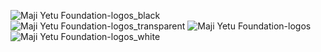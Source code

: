 ![Maji Yetu Foundation-logos_black](https://github.com/sudoevans/maji-yetu/assets/75899973/d37fb8a5-dae5-4e80-a90d-5a9f3f89eac0)
![Maji Yetu Foundation-logos_transparent](https://github.com/sudoevans/maji-yetu/assets/75899973/0bff7b8d-80ed-4bce-bde3-6e49b0ca28d1)
![Maji Yetu Foundation-logos](https://github.com/sudoevans/maji-yetu/assets/75899973/05f17579-0081-4866-8a0d-25e1755ca44a)
![Maji Yetu Foundation-logos_white](https://github.com/sudoevans/maji-yetu/assets/75899973/db573dcf-6f76-4f81-9a86-0f87b302fdfe)
